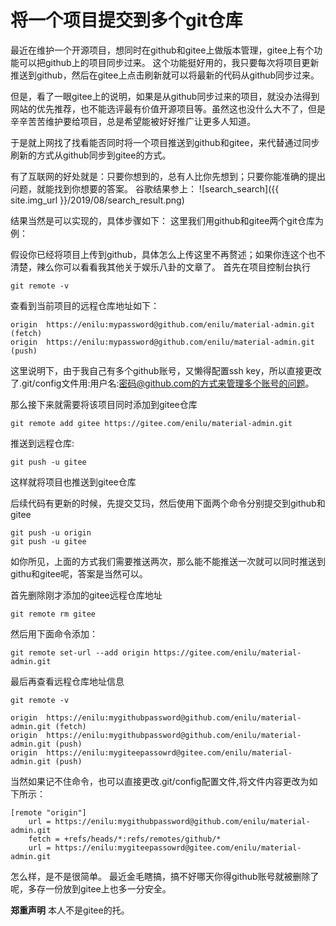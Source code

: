 # 将一个项目提交到多个git仓库
最近在维护一个开源项目，想同时在github和gitee上做版本管理，gitee上有个功能可以把github上的项目同步过来。
这个功能挺好用的，我只要每次将项目更新推送到github，然后在gitee上点击刷新就可以将最新的代码从github同步过来。

但是，看了一眼gitee上的说明，如果是从github同步过来的项目，就没办法得到网站的优先推荐，也不能选评最有价值开源项目等。虽然这也没什么大不了，但是辛辛苦苦维护要给项目，总是希望能被好好推广让更多人知道。

于是就上网找了找看能否同时将一个项目推送到github和gitee，来代替通过同步刷新的方式从github同步到gitee的方式。

有了互联网的好处就是：只要你想到的，总有人比你先想到；只要你能准确的提出问题，就能找到你想要的答案。
谷歌结果参上：
![search_search]({{ site.img_url }}/2019/08/search_result.png)

结果当然是可以实现的，具体步骤如下：
这里我们用github和gitee两个git仓库为例：

假设你已经将项目上传到github，具体怎么上传这里不再赘述；如果你连这个也不清楚，辣么你可以看看我其他关于娱乐八卦的文章了。
首先在项目控制台执行
```
git remote -v
```
查看到当前项目的远程仓库地址如下：
```
origin  https://enilu:mypassword@github.com/enilu/material-admin.git (fetch)
origin  https://enilu:mypassword@github.com/enilu/material-admin.git (push)

```
这里说明下，由于我自己有多个github账号，又懒得配置ssh key，所以直接更改了.git/config文件用:用户名:密码@github.com的方式来管理多个账号的问题。

那么接下来就需要将该项目同时添加到gitee仓库
```
git remote add gitee https://gitee.com/enilu/material-admin.git
```
推送到远程仓库:
```
git push -u gitee
```
这样就将项目也推送到gitee仓库

后续代码有更新的时候，先提交艾玛，然后使用下面两个命令分别提交到github和gitee
```
git push -u origin
git push -u gitee
```
如你所见，上面的方式我们需要推送两次，那么能不能推送一次就可以同时推送到githu和gitee呢，答案是当然可以。

首先删除刚才添加的gitee远程仓库地址
```
git remote rm gitee
```
然后用下面命令添加：
```
git remote set-url --add origin https://gitee.com/enilu/material-admin.git
```
最后再查看远程仓库地址信息
```
git remote -v

origin  https://enilu:mygithubpassword@github.com/enilu/material-admin.git (fetch)
origin  https://enilu:mygithubpassword@github.com/enilu/material-admin.git (push)
origin  https://enilu:mygiteepassowrd@gitee.com/enilu/material-admin.git (push)

```
当然如果记不住命令，也可以直接更改.git/config配置文件,将文件内容更改为如下所示：
```
[remote "origin"]
	url = https://enilu:mygithubpassword@github.com/enilu/material-admin.git
	fetch = +refs/heads/*:refs/remotes/github/*
    url = https://enilu:mygiteepassowrd@gitee.com/enilu/material-admin.git
```

怎么样，是不是很简单。
最近金毛瞎搞，搞不好哪天你得github账号就被删除了呢，多存一份放到gitee上也多一分安全。

**郑重声明**
本人不是gitee的托。
